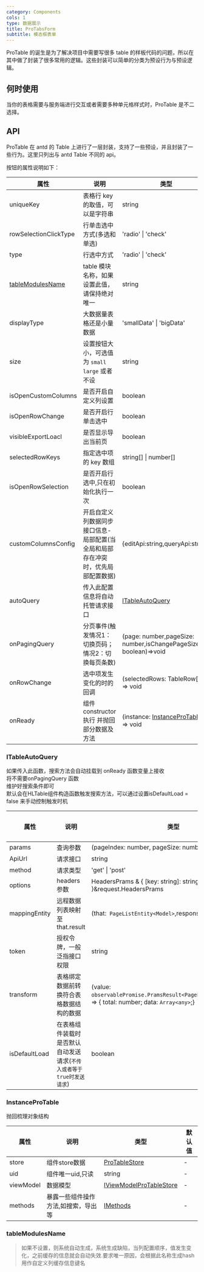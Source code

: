 ```yaml
---
category: Components
cols: 1
type: 数据展示
title: ProTabsForm
subtitle: 模态框表单
---
```


ProTable 的诞生是为了解决项目中需要写很多 table 的样板代码的问题，所以在其中做了封装了很多常用的逻辑。这些封装可以简单的分类为预设行为与预设逻辑。


## 何时使用

当你的表格需要与服务端进行交互或者需要多种单元格样式时，ProTable 是不二选择。

## API

ProTable 在 antd 的 Table 上进行了一层封装，支持了一些预设，并且封装了一些行为。这里只列出与 antd Table 不同的 api。

按钮的属性说明如下：

| 属性 | 说明 | 类型 | 默认值 |
| --- | --- | --- | --- |
| uniqueKey | 	表格行 key 的取值，可以是字符串| string | "id" |
| rowSelectionClickType | 行单击选中方式(多选和单选) | 'radio' \| 'check' | `radio` |
| type | 行选中方式 | 'radio' \| 'check' |`check` |
| [tableModulesName](#tableModulesName)| table 模块名称，如果设置此值，请保持绝对唯一 | string| - |
| displayType | 大数据量表格还是小量数据 | 'smallData' \| 'bigData' | `smallData` |
| size | 设置按钮大小，可选值为 `small` `large` 或者不设 | string | `default` |
| isOpenCustomColumns | 是否开启自定义列设置 | boolean | false |
| isOpenRowChange | 是否开启行单击选中 | boolean | false |
|visibleExportLoacl| 是否显示导出当前页|boolean|true|
|selectedRowKeys|指定选中项的 key 数组|string[] \| number[]|-|
| isOpenRowSelection | 是否开启行选中,只在初始化执行一次 | boolean | false |
|customColumnsConfig|开启自定义列数据同步接口信息-局部配置(当全局和局部存在冲突时，优先局部配置数据)|{editApi:string,queryApi:string}|-|
|autoQuery|传入此配置信息将自动托管请求接口|[ITableAutoQuery](#ITableAutoQuery)|-|
|onPagingQuery|分页事件(触发情况1：切换页码；情况2：切换每页条数)|(page: number,pageSize: number,isChangePageSize?: boolean)=>void|-|
|onRowChange|选中项发生变化的时的回调|(selectedRows: TableRow[]) => void|-|
|onReady|组件constructor 执行 并抛回部分数据及方法|(instance: [InstanceProTable](#InstanceProTable)) => void|-|

### ITableAutoQuery
如果传入此函数，搜索方法会自动挂载到 onReady 函数变量上接收  
将不需要onPagingQuery 函数  
维护好搜索条件即可  
默认会在HLTable组件构造函数触发搜索方法，可以通过设置isDefaultLoad = false 来手动控制触发时机  

| 属性 | 说明 | 类型 | 默认值 |
| --- | --- | --- | --- |
|params|查询参数|(pageIndex: number, pageSize: number) => Object|-|
|ApiUrl| 请求接口|string|-|
|method|请求类型|'get' \| 'post'|-|
|options|headers 参数|HeadersPrams & { [key: string]: string }&request.HeadersPrams|-|
|mappingEntity|远程数据列表映射至that.result|(that:` PageListEntity<Model>`,responseData: any) => void|-|
|token|授权令牌，一般泛指接口权限|string|-|
|transform|表格绑定数据前转换符合表格数据结构的数据|(value: `observablePromise.PramsResult<PageListEntity<Model>>`) => { total: number; data: `Array<any>`;}|-|
|isDefaultLoad|在表格组件装载时是否默认自动发送请求(`不传入或者等于true时发送请求`)|boolean|-|
### InstanceProTable
抛回梳理对象结构

| 属性 | 说明 | 类型 | 默认值 |
| --- | --- | --- | --- |
| store | 	组件store数据| [ProTableStore](https://github.com/duanguang/legions-design-element/blob/feature/pro-echarts/packages/legions-pro-design/types/components/store/pro.table/index.d.ts) | - |
| uid | 组件唯一uid,只读 | string | - |
| viewModel | 数据模型 |[IViewModelProTableStore](https://github.com/duanguang/legions-design-element/blob/feature/pro-echarts/packages/legions-pro-design/types/components/store/pro.table/interface/index.d.ts)|-|
| methods | 暴露一些组件操作方法,如搜索，导出等 | [IMethods](https://github.com/duanguang/legions-design-element/blob/feature/pro-echarts/packages/legions-pro-design/types/components/LegionsProTable/interface.d.ts)| - |
### tableModulesName
> 如果不设置，则系统自动生成，系统生成缺陷，当列配置顺序，值发生变化，之前缓存的信息就会自动失效.要求唯一原因，会根据此名称生成hash用作自定义列缓存信息键名

<style>
[id^="components-legionsproecharts-demo-"] .ant-btn {
  margin-right: 8px;
  margin-bottom: 12px;
}
[id^="components-legionsproecharts-demo-"] .ant-btn-group > .ant-btn {
  margin-right: 0;
}
</style>
